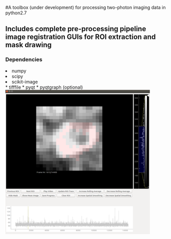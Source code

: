 #A toolbox (under development) for processing two-photon imaging data in python2.7

<h2> Includes complete pre-processing pipeline image registration GUIs for ROI extraction and mask drawing</h2>


<h3>Dependencies</h3>

<li>numpy</li>
<li>scipy</li>
<li>scikit-image</li>
* tifffile
* pyqt
* pyqtgraph (optional)


<img src="/ROI_editor.png" alt="ROI editor example" height="450" width="450"/>
